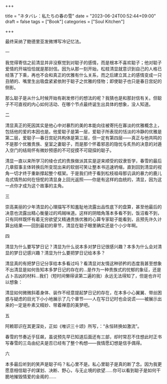 +++

title = "ネタバレ：私たちの春の雪"
date = "2023-06-24T00:52:44+09:00"
draft = false
tags = ["Book"]
categories = ["Soul Kitchen"]

+++

最终采纳了鲍德里亚发微博写冷记忆法。



一

我觉得寄信之前清显并非没察觉到对聪子的感情，而是根本不喜欢聪子；他对聪子爱情的开端恰恰就是那封信。 ​因为从那一刻开始，松枝清显就意识到自己的人格已经落了下乘，再也不会和真正的优雅有什么关系，而之后建立其上的感情变成一只丑陋的、嘴里生出吸盘紧紧依附于聪子之优雅的怪物；即使聪子也只是春日宫妃的侧影。

那么聪子是从什么时候开始有剃发修行的想法的呢？我猜也是和那封信有关。但聪子不可直视的内心如何活动、在哪个节点最终诞生出具体的想象，没人知道。



二

清显真正的死因其实是他心中对暴烈的美的本能向往被寄托在寡淡的优雅概念上，包括他的爱的本因也是。他爱聪子是第一层，爱聪子所表现的恬淡的冷静的优雅是第二层，爱聪子—春日宫妃共构体是第三层，但一定有第四层——真正与他共鸣的不是那个优雅贵族、皇室之妻聪子，而是那个怀着邪恶的隐忧与炙热的决意的对遁入空门的结局怀有微妙预感的不可捉摸不可窥探的聪子。

清显一直以来所学习的绫仓式的贵族做派其实是逆来顺受的奴隶哲学，春雪的最后几章叙事主体转换后所变现出来的软弱可笑让整本书迅速坍缩，直到回到清显的视角一切才终于重新撑起整个框架。于是我们终于看到松枝祖母那讥讽的暴力的鹿儿岛式情热如何在忸怩的清显身上回光返照——你是有这样的血统的，清显，因为这一点你才成为这个故事的主角。



三

崇高美丽的少年清显的心理描写不知羞耻地流露出品性底下的盘算，甚至他最后的决意也流露出精心衡量过的鸡贼味道。这样的阴暗角落本多看不到，饭沼看不到，只有同样既怀有着无穷欲望又精通贵族优雅的心算专家聪子能看到，且预先许久计算出结果——回到最初的章节，清显在聪子眼里确实还是个小少年啊。 ​​​



四

清显为什么要写梦日记？清显为什么说本多对梦日记很感兴趣？本多为什么会对清显的梦日记感兴趣？清显为什么要把梦日记给本多？

清显真的有把梦日记分享给本多看过吗？看清显对友情这种骄矜的态度我甚至想象不出清显是如何告知本多梦日记的存在的…是作为一种贵族式的忧郁的象征，还是占卜吉凶的材料…我们（短时间懒得读第二遍的我）永远无法得知了，但是也许可以想象：

清显如何微微斜着身体、装作不经意提起梦日记的存在，在本多小心翼翼、带丝困惑与疑虑的目光下小小地展示了几个章节——人在写日记时也会说谎——被展示出来的一定是朴素又精妙、带着禅意的美梦吧。



五

阿赖耶识在其更深处，正如《唯识三十颂》所写，：“永恒转换如激流”。

春雪的节奏近乎狂飙，虽说预先早已知道后面还有三部，却时常忍不住想此时正书写春雪的三岛由纪夫是否已经有了整个构想——我情愿幻想是信手偶得。



六

本多最后听到的笑声是聪子吗？私心里不是。私心里聪子是真的断了念。因为我更愿意相信聪子的谋划、决断、野心，与无止境的欲望……你可以看到聪子是如何干脆地摧毁情爱的金阁的……
